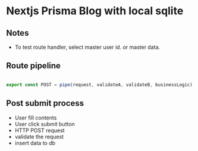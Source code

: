 
# Nextjs Prisma Blog with local sqlite

## Notes

- To test route handler, select master user id. or master data.

## Route pipeline

```ts

export const POST = pipe(request, validateA, validateB, businessLogic)

```

## Post submit process

- User fill contents
- User click submit button
- HTTP POST request
- validate the request
- insert data to db
